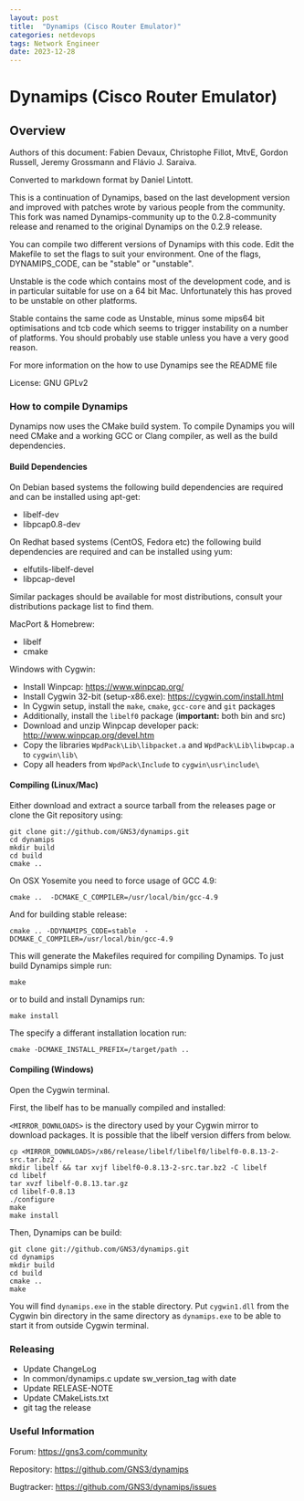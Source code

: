 ```yaml
---
layout: post
title:  "Dynamips (Cisco Router Emulator)"
categories: netdevops
tags: Network Engineer
date: 2023-12-28
---
```


# Dynamips (Cisco Router Emulator)

## Overview

Authors of this document: Fabien Devaux, Christophe Fillot, MtvE, Gordon Russell, Jeremy Grossmann and Flávio J. Saraiva.

Converted to markdown format by Daniel Lintott.

This is a continuation of Dynamips, based on the last development version and improved with patches wrote by various people from the community. This fork was named Dynamips-community up to the 0.2.8-community release and renamed to the original Dynamips on the 0.2.9 release.

You can compile two different versions of Dynamips with this code. Edit the Makefile to set the flags to suit your environment. One of the flags, DYNAMIPS_CODE, can be "stable" or "unstable".

Unstable is the code which contains most of the development code, and is in particular suitable for use on a 64 bit Mac. Unfortunately this has proved to be unstable on other platforms.

Stable contains the same code as Unstable, minus some mips64 bit optimisations and tcb code which seems to trigger instability on a number of platforms. You should probably use stable unless you have a very good reason.

For more information on the how to use Dynamips see the README file

License: GNU GPLv2

### How to compile Dynamips

Dynamips now uses the CMake build system. To compile Dynamips you will need CMake and a working GCC or Clang compiler, as well as the build dependencies.

#### Build Dependencies

On Debian based systems the following build dependencies are required and can be installed using apt-get:

- libelf-dev
- libpcap0.8-dev

On Redhat based systems (CentOS, Fedora etc) the following build dependencies are required and can be installed using yum:

- elfutils-libelf-devel
- libpcap-devel

Similar packages should be available for most distributions, consult your distributions package list to find them.

MacPort & Homebrew:

- libelf
- cmake

Windows with Cygwin:

- Install Winpcap: https://www.winpcap.org/
- Install Cygwin 32-bit (setup-x86.exe): https://cygwin.com/install.html
- In Cygwin setup, install the `make`, `cmake`, `gcc-core` and `git` packages
- Additionally, install the `libelf0` package (**important:** both bin and src)
- Download and unzip Winpcap developer pack: http://www.winpcap.org/devel.htm
- Copy the libraries `WpdPack\Lib\libpacket.a` and `WpdPack\Lib\libwpcap.a` to `cygwin\lib\`
- Copy all headers from `WpdPack\Include` to `cygwin\usr\include\`

#### Compiling (Linux/Mac)

Either download and extract a source tarball from the releases page or clone the Git repository using:

```
git clone git://github.com/GNS3/dynamips.git
cd dynamips
mkdir build
cd build
cmake ..
```



On OSX Yosemite you need to force usage of GCC 4.9:

```
cmake ..  -DCMAKE_C_COMPILER=/usr/local/bin/gcc-4.9
```



And for building stable release:

```
cmake .. -DDYNAMIPS_CODE=stable  -DCMAKE_C_COMPILER=/usr/local/bin/gcc-4.9
```



This will generate the Makefiles required for compiling Dynamips. To just build Dynamips simple run:

```
make
```



or to build and install Dynamips run:

```
make install
```



The specify a differant installation location run:

```
cmake -DCMAKE_INSTALL_PREFIX=/target/path ..
```



#### Compiling (Windows)

Open the Cygwin terminal.

First, the libelf has to be manually compiled and installed:

`<MIRROR_DOWNLOADS>` is the directory used by your Cygwin mirror to download packages. It is possible that the libelf version differs from below.

```
cp <MIRROR_DOWNLOADS>/x86/release/libelf/libelf0/libelf0-0.8.13-2-src.tar.bz2 .
mkdir libelf && tar xvjf libelf0-0.8.13-2-src.tar.bz2 -C libelf
cd libelf
tar xvzf libelf-0.8.13.tar.gz
cd libelf-0.8.13
./configure
make
make install
```



Then, Dynamips can be build:

```
git clone git://github.com/GNS3/dynamips.git
cd dynamips
mkdir build
cd build
cmake ..
make
```



You will find `dynamips.exe` in the stable directory. Put `cygwin1.dll` from the Cygwin bin directory in the same directory as `dynamips.exe` to be able to start it from outside Cygwin terminal.

### Releasing

- Update ChangeLog
- In common/dynamips.c update sw_version_tag with date
- Update RELEASE-NOTE
- Update CMakeLists.txt
- git tag the release

### Useful Information

Forum: https://gns3.com/community

Repository: https://github.com/GNS3/dynamips

Bugtracker: https://github.com/GNS3/dynamips/issues
